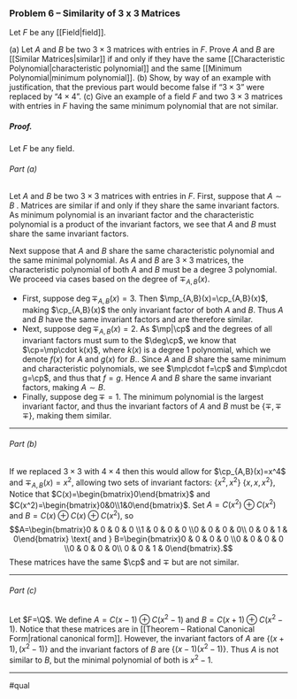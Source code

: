 ### Problem 6 – Similarity of 3 x 3 Matrices
Let $F$ be any [[Field|field]].

(a) Let $A$ and $B$ be two $3\times 3$ matrices with entries in $F$. Prove $A$ and $B$ are [[Similar Matrices|similar]] if and only if they have the same [[Characteristic Polynomial|characteristic polynomial]] and the same [[Minimum Polynomial|minimum polynomial]].
(b) Show, by way of an example with justification, that the previous part would become false if  “$3\times 3$” were replaced by “$4\times 4$”.
(c) Give an example of a field $F$ and two $3\times 3$ matrices with entries in $F$ having the same minimum polynomial that are not similar.

##### *Proof*.
Let $F$ be any field.

###### Part (a)
Let $A$ and $B$ be two $3\times 3$ matrices with entries in $F$. 
First, suppose that $A\sim B$ . Matrices are similar if and only if they share the same invariant factors. As minimum polynomial is an invariant factor and the characteristic polynomial is a product of the invariant factors, we see that $A$ and $B$ must share the same invariant factors.

Next suppose that $A$ and $B$ share the same characteristic polynomial and the same minimal polynomial. As $A$ and $B$ are $3\times 3$ matrices, the characteristic polynomial of both $A$ and $B$ must be a degree $3$ polynomial. We proceed via cases based on the degree of $\mp_{A,B}(x)$. 
- First, suppose $\deg\mp_{A,B}(x)=3$. Then $\mp_{A,B}(x)=\cp_{A,B}(x)$, making $\cp_{A,B}(x)$ the only invariant factor of both $A$ and $B$. Thus $A$ and $B$ have the same invariant factors and are therefore similar. 
- Next, suppose $\deg\mp_{A,B}(x)=2$. As $\mp|\cp$ and the degrees of all invariant factors must sum to the $\deg\cp$, we know that $\cp=\mp\cdot k(x)$, where $k(x)$ is a degree $1$ polynomial, which we denote $f(x)$ for $A$ and $g(x)$ for $B$.. Since $A$ and $B$ share the same minimum and characteristic polynomials, we see $\mp\cdot f=\cp$ and $\mp\cdot g=\cp$, and thus that $f=g$. Hence $A$ and $B$ share the same invariant factors, making $A\sim B$. 
- Finally, suppose $\deg\mp=1$. The minimum polynomial is the largest invariant factor, and thus the invariant factors of $A$ and $B$ must be $\{\mp,\mp\mp\}$, making them similar. 
***
###### Part (b) 
If we replaced $3\times 3$ with $4\times 4$ then this would allow for $\cp_{A,B}(x)=x^4$ and $\mp_{A,B}(x)=x^2$, allowing two sets of invariant factors: $\{x^2,x^2\}$  $\{x,x,x^2\}$, 
Notice that $C(x)=\begin{bmatrix}0\end{bmatrix}$ and $C(x^2)=\begin{bmatrix}0&0\\1&0\end{bmatrix}$. Set $A=C(x^2)\oplus C(x^2)$ and $B=C(x)\oplus C(x)\oplus C(x^2)$, so 
$$A=\begin{bmatrix}0 & 0 & 0 & 0 \\1 & 0 & 0 & 0 \\0 & 0 & 0 & 0\\ 0 & 0 & 1 & 0\end{bmatrix} \text{ and } B=\begin{bmatrix}0 & 0 & 0 & 0 \\0 & 0 & 0 & 0 \\0 & 0 & 0 & 0\\ 0 & 0 & 1 & 0\end{bmatrix}.$$ These matrices have the same $\cp$ and $\mp$ but are not similar.
***
###### Part (c) 
Let $F=\Q$. We define $A=C(x-1)\oplus C(x^2-1)$ and $B=C(x+1)\oplus C(x^2-1)$. Notice that these matrices are in [[Theorem – Rational Canonical Form|rational canonical form]]. However, the invariant factors of $A$ are $\{(x+1), (x^2-1)\}$ and the invariant factors of $B$ are $\{(x-1)(x^2-1)\}$. Thus $A$ is not similar to $B$, but the minimal polynomial of both is $x^2-1$. 
***
#qual